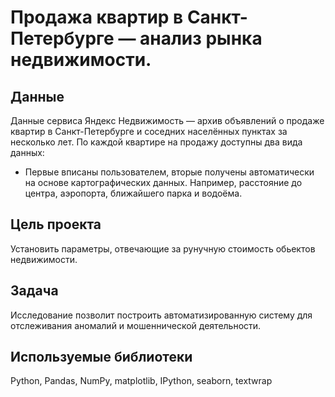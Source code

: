 # Продажа квартир в Санкт-Петербурге — анализ рынка недвижимости.
## Данные
Данные сервиса Яндекc Недвижимость — архив объявлений о продаже квартир в Санкт-Петербурге и соседних населённых пунктах за несколько лет.
По каждой квартире на продажу доступны два вида данных:
- Первые вписаны пользователем, вторые получены автоматически на основе картографических данных. Например, расстояние до центра, аэропорта, ближайшего парка и водоёма.
## Цель проекта
Установить параметры, отвечающие за рунучную стоимость обьектов недвижимости.
## Задача
Исследование позволит построить автоматизированную систему для отслеживания аномалий и мошеннической деятельности.
## Используемые библиотеки
Python, Pandas, NumPy, matplotlib, IPython, seaborn, textwrap
